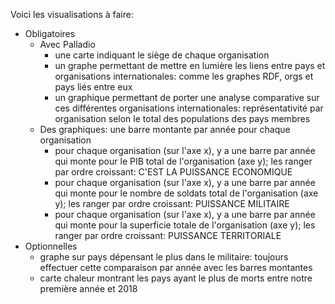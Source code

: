 Voici les visualisations à faire:
* Obligatoires
	* Avec Palladio
		* une carte indiquant le siège de chaque organisation
		* un graphe permettant de mettre en lumière les liens entre pays et organisations internationales: comme les graphes RDF, orgs et pays liés entre eux
		* un graphique permettant de porter une analyse comparative sur ces différentes organisations internationales: représentativité par organisation selon le total des populations des pays membres
	* Des graphiques: une barre montante par année pour chaque organisation
		* pour chaque organisation (sur l'axe x), y a une barre par année qui monte pour le PIB total de l'organisation (axe y); les ranger par ordre croissant: C'EST LA PUISSANCE ECONOMIQUE
		* pour chaque organisation (sur l'axe x), y a une barre par année qui monte pour le nombre de soldats total de l'organisation (axe y); les ranger par ordre croissant: PUISSANCE MILITAIRE
		* pour chaque organisation (sur l'axe x), y a une barre par année qui monte pour la superficie totale de l'organisation (axe y); les ranger par ordre croissant: PUISSANCE TERRITORIALE
* Optionnelles
	* graphe sur pays dépensant le plus dans le militaire: toujours effectuer cette comparaison par année avec les barres montantes
	* carte chaleur montrant les pays ayant le plus de morts entre notre première année et 2018
